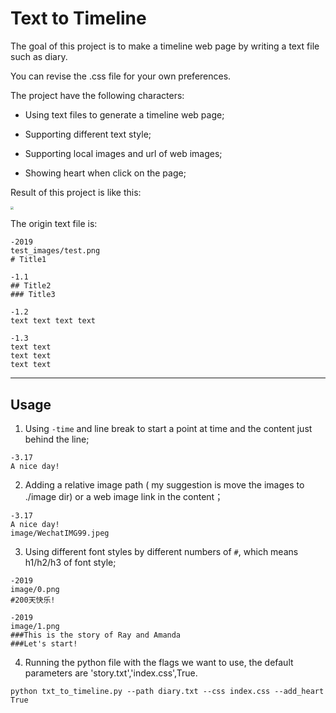 # Text to Timeline

The goal of this project is to make a timeline web page by writing a text file such as diary. 

You can revise the .css file for your own preferences.



The project have the following characters:

* Using text files to generate a timeline web page;

* Supporting different text style;

* Supporting local images and url of web images;

* Showing heart when click on the page;



Result of this project is like this:

<img src="https://i.loli.net/2020/04/18/t6uAryS84F7VwPH.png" style="zoom: 33%;" />

The origin text file is:
```
-2019
test_images/test.png
# Title1

-1.1
## Title2
### Title3

-1.2
text text text text

-1.3 
text text
text text
text text
```

---

## Usage

1. Using `-time` and line break to start a point at time and the content just behind the line;

```
-3.17 
A nice day!
```

2. Adding a relative image path ( my suggestion is move the images to ./image dir) or a web image link in the content；

```
-3.17 
A nice day!
image/WechatIMG99.jpeg
```

3. Using different font styles by different numbers of `#`, which means h1/h2/h3 of font style;

```
-2019
image/0.png
#200天快乐!
   
-2019
image/1.png
###This is the story of Ray and Amanda
###Let's start! 
```

4. Running the python file with the flags we want to use, the default parameters are 'story.txt','index.css',True.

```
python txt_to_timeline.py --path diary.txt --css index.css --add_heart True
```

